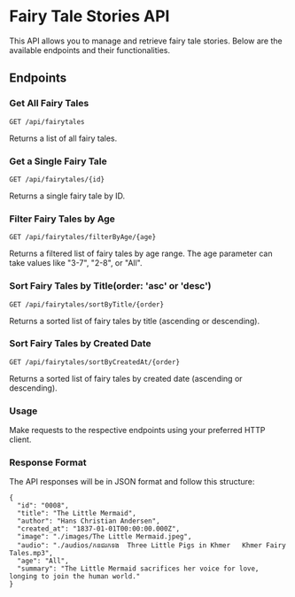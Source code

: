 # Fairy Tale Stories API

This API allows you to manage and retrieve fairy tale stories. Below are the available endpoints and their functionalities.

## Endpoints

### Get All Fairy Tales

```
GET /api/fairytales
```

Returns a list of all fairy tales.

### Get a Single Fairy Tale

```
GET /api/fairytales/{id}
```
Returns a single fairy tale by ID.

### Filter Fairy Tales by Age

```
GET /api/fairytales/filterByAge/{age}
```

Returns a filtered list of fairy tales by age range. The age parameter can take values like "3-7", "2-8", or "All".

### Sort Fairy Tales by Title(order: 'asc' or 'desc')

```
GET /api/fairytales/sortByTitle/{order}
```

Returns a sorted list of fairy tales by title (ascending or descending).

### Sort Fairy Tales by Created Date

```
GET /api/fairytales/sortByCreatedAt/{order}
```
Returns a sorted list of fairy tales by created date (ascending or descending).

### Usage

Make requests to the respective endpoints using your preferred HTTP client.

### Response Format

The API responses will be in JSON format and follow this structure:
```
{
  "id": "0008",
  "title": "The Little Mermaid",
  "author": "Hans Christian Andersen",
  "created_at": "1837-01-01T00:00:00.000Z",
  "image": "./images/The Little Mermaid.jpeg",
  "audio": "./audios/កនជរកទង  Three Little Pigs in Khmer   Khmer Fairy Tales.mp3",
  "age": "All",
  "summary": "The Little Mermaid sacrifices her voice for love, longing to join the human world."
}
```
